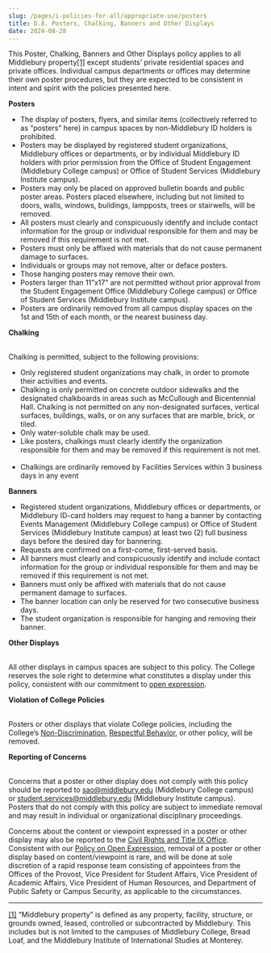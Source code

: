 ```yaml
---
slug: /pages/i-policies-for-all/appropriate-use/posters
title: D.8. Posters, Chalking, Banners and Other Displays
date: 2024-08-28
---
```

This Poster, Chalking, Banners and Other Displays policy applies to all Middlebury property[\[1\]](#_ftn1) except students’ private residential spaces and private offices. Individual campus departments or offices may determine their own poster procedures, but they are expected to be consistent in intent and spirit with the policies presented here. 

**Posters**

*   The display of posters, flyers, and similar items (collectively referred to as “posters” here) in campus spaces by non-Middlebury ID holders is prohibited.
*   Posters may be displayed by registered student organizations, Middlebury offices or departments, or by individual Middlebury ID holders with prior permission from the Office of Student Engagement (Middlebury College campus) or Office of Student Services (Middlebury Institute campus).
*   Posters may only be placed on approved bulletin boards and public poster areas. Posters placed elsewhere, including but not limited to doors, walls, windows, buildings, lampposts, trees or stairwells, will be removed.
*   All posters must clearly and conspicuously identify and include contact information for the group or individual responsible for them and may be removed if this requirement is not met.  
*   Posters must only be affixed with materials that do not cause permanent damage to surfaces.
*   Individuals or groups may not remove, alter or deface posters.
*   Those hanging posters may remove their own.
*   Posters larger than 11”x17” are not permitted without prior approval from the Student Engagement Office (Middlebury College campus) or Office of Student Services (Middlebury Institute campus).
*   Posters are ordinarily removed from all campus display spaces on the 1st and 15th of each month, or the nearest business day.

**Chalking**  
 

Chalking is permitted, subject to the following provisions:

*   Only registered student organizations may chalk, in order to promote their activities and events.
*   Chalking is only permitted on concrete outdoor sidewalks and the designated chalkboards in areas such as McCullough and Bicentennial Hall. Chalking is not permitted on any non-designated surfaces, vertical surfaces, buildings, walls, or on any surfaces that are marble, brick, or tiled.
*   Only water-soluble chalk may be used.
*   Like posters, chalkings must clearly identify the organization responsible for them and may be removed if this requirement is not met.  
*   Chalkings are ordinarily removed by Facilities Services within 3 business days in any event

**Banners**

*   Registered student organizations, Middlebury offices or departments, or Middlebury ID-card holders may request to hang a banner by contacting Events Management (Middlebury College campus) or Office of Student Services (Middlebury Institute campus) at least two (2) full business days before the desired day for bannering.
*   Requests are confirmed on a first-come, first-served basis.
*   All banners must clearly and conspicuously identify and include contact information for the group or individual responsible for them and may be removed if this requirement is not met.
*   Banners must only be affixed with materials that do not cause permanent damage to surfaces.
*   The banner location can only be reserved for two consecutive business days.
*   The student organization is responsible for hanging and removing their banner.

**Other Displays**  
 

All other displays in campus spaces are subject to this policy. The College reserves the sole right to determine what constitutes a display under this policy, consistent with our commitment to [open expression](https://handbook.middlebury.edu/pages/i-policies-for-all/genl-principles/freedom-of-expression/).

**Violation of College Policies**  
 

Posters or other displays that violate College policies, including the College’s [Non-Discrimination](https://handbook.middlebury.edu/pages/i-policies-for-all/non-discrim-policies/b-1-a-non-discrimination-policy/), [Respectful Behavior](https://handbook.middlebury.edu/pages/i-policies-for-all/genl-principles/respectful-behavior/), or other policy, will be removed.

**Reporting of Concerns**  
 

Concerns that a poster or other display does not comply with this policy should be reported to [sao@middlebury.edu](mailto:sao@middlebury.edu) (Middlebury College campus) or [student.services@middlebury.edu](mailto:student.services@middlebury.edu) (Middlebury Institute campus). Posters that do not comply with this policy are subject to immediate removal and may result in individual or organizational disciplinary proceedings.

Concerns about the content or viewpoint expressed in a poster or other display may also be reported to the [Civil Rights and Title IX Office](https://www.middlebury.edu/title-IX). Consistent with our [Policy on Open Expression](https://www.middlebury.edu/title-IX), removal of a poster or other display based on content/viewpoint is rare, and will be done at sole discretion of a rapid response team consisting of appointees from the Offices of the Provost, Vice President for Student Affairs, Vice President of Academic Affairs, Vice President of Human Resources, and Department of Public Safety or Campus Security, as applicable to the circumstances.

---

[\[1\]](#_ftnref1) “Middlebury property” is defined as any property, facility, structure, or grounds owned, leased, controlled or subcontracted by Middlebury. This includes but is not limited to the campuses of Middlebury College, Bread Loaf, and the Middlebury Institute of International Studies at Monterey.
